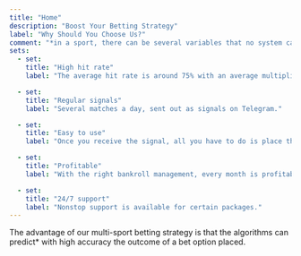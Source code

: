 ```yaml
---
title: "Home"
description: "Boost Your Betting Strategy"
label: "Why Should You Choose Us?"
comment: "*in a sport, there can be several variables that no system can anticipate and these things can affect the outcome of a match at any time."
sets:
  - set:
    title: "High hit rate"
    label: "The average hit rate is around 75% with an average multiplier of 1.9"

  - set:
    title: "Regular signals"
    label: "Several matches a day, sent out as signals on Telegram."

  - set:
    title: "Easy to use"
    label: "Once you receive the signal, all you have to do is place the match at the bookmaker of your choice."

  - set:
    title: "Profitable"
    label: "With the right bankroll management, every month is profitable, but you need to follow the sports betting rules."

  - set:
    title: "24/7 support"
    label: "Nonstop support is available for certain packages."
---
```


The advantage of our multi-sport betting strategy is that the algorithms can predict\* with high accuracy the outcome of a bet option placed.
